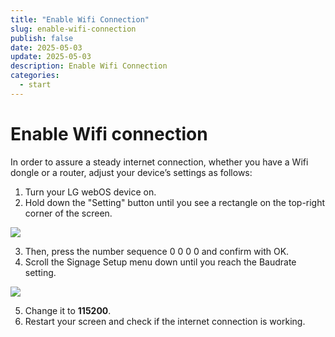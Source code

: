 ```yaml
---
title: "Enable Wifi Connection"
slug: enable-wifi-connection
publish: false
date: 2025-05-03
update: 2025-05-03
description: Enable Wifi Connection
categories:
  - start
---
```


Enable Wifi connection
======================

In order to assure a steady internet connection, whether you have a Wifi dongle or a router, adjust your device’s settings as follows:

1. Turn your LG webOS device on.
2. Hold down the "Setting" button until you see a rectangle on the top-right corner of the screen.

![](https://static.helpjuice.com/helpjuice_production/uploads/upload/image/23821/direct/1731526978334/how-to-enable-wifi-connection-on-lg-webos_1.jpg)

3. Then, press the number sequence 0 0 0 0 and confirm with OK.
4. Scroll the Signage Setup menu down until you reach the Baudrate setting.

![](https://static.helpjuice.com/helpjuice_production/uploads/upload/image/23821/direct/1731527006463/how-to-enable-wifi-connection-on-lg-webos_2.jpg)

5. Change it to **115200**.
6. Restart your screen and check if the internet connection is working.
